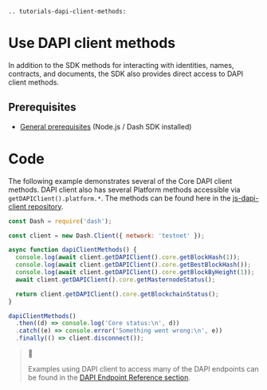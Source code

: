 ```{eval-rst}
.. tutorials-dapi-client-methods:
```

# Use DAPI client methods

In addition to the SDK methods for interacting with identities, names, contracts, and documents, the SDK also provides direct access to DAPI client methods.

## Prerequisites

- [General prerequisites](../tutorials/introduction.md#prerequisites) (Node.js / Dash SDK installed)

# Code

The following example demonstrates several of the Core DAPI client methods. DAPI client also has several Platform methods accessible via `getDAPIClient().platform.*`. The methods can be found here in the [js-dapi-client repository](https://github.com/dashevo/platform/tree/master/packages/js-dapi-client/lib/methods).

```javascript
const Dash = require('dash');

const client = new Dash.Client({ network: 'testnet' });

async function dapiClientMethods() {
  console.log(await client.getDAPIClient().core.getBlockHash(1));
  console.log(await client.getDAPIClient().core.getBestBlockHash());
  console.log(await client.getDAPIClient().core.getBlockByHeight(1));
  await client.getDAPIClient().core.getMasternodeStatus();

  return client.getDAPIClient().core.getBlockchainStatus();
}

dapiClientMethods()
  .then((d) => console.log('Core status:\n', d))
  .catch((e) => console.error('Something went wrong:\n', e))
  .finally(() => client.disconnect());
```

> 📘
>
> Examples using DAPI client to access many of the DAPI endpoints can be found in the [DAPI Endpoint Reference section](../reference/dapi-endpoints.md).
